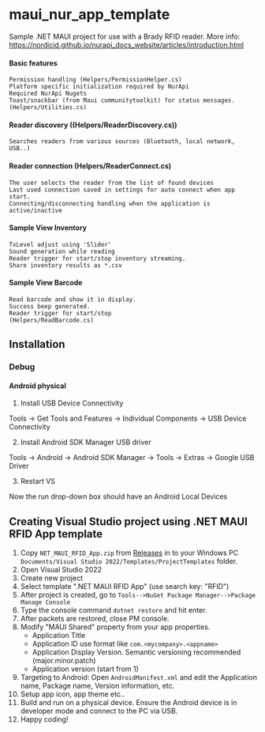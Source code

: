 # maui_nur_app_template
 Sample .NET MAUI project for use with a Brady RFID reader.
 More info: https://nordicid.github.io/nurapi_docs_website/articles/introduction.html

 #### Basic features
	Permission handling (Helpers/PermissionHelper.cs)
	Platform specific initialization required by NurApi
	Required NurApi Nugets
	Toast/snackbar (from Maui communitytoolkit) for status messages.(Helpers/Utilities.cs)
	
 #### Reader discovery ((Helpers/ReaderDiscovery.cs))
	Searches readers from various sources (Bluetooth, local network, USB..)
	
 #### Reader connection (Helpers/ReaderConnect.cs)
	The user selects the reader from the list of found devices
	Last used connection saved in settings for auto connect when app start.
	Connecting/disconnecting handling when the application is active/inactive

#### Sample View Inventory	
	TxLevel adjust using 'Slider'
	Sound generation while reading
	Reader trigger for start/stop inventory streaming.	
	Share inventory results as *.csv
#### Sample View Barcode
	Read barcode and show it in display.
	Success beep generated.
	Reader trigger for start/stop
	(Helpers/ReadBarcode.cs)

## Installation
### Debug
#### Android physical
1. Install USB Device Connectivity

Tools -> Get Tools and Features -> Individual Components -> USB Device Connectivity

2. Install Android SDK Manager USB driver

Tools -> Android -> Android SDK Manager -> Tools -> Extras -> Google USB Driver

3. Restart VS

Now the run drop-down box should have an Android Local Devices

## Creating Visual Studio project using .NET MAUI RFID App template


1. Copy `NET_MAUI_RFID_App.zip` from [Releases](https://github.com/NordicID/maui_nur_app_template/releases) in to your Windows PC `Documents/Visual Studio 2022/Templates/ProjectTemplates` folder.
2. Open Visual Studio 2022
3. Create new project
4. Select template ".NET MAUI RFID App" (use search key: "RFID")
5. After project is created, go to `Tools-->NuGet Package Manager-->Package Manage Console`
6. Type the console command `dotnet restore` and hit enter.
7. After packets are restored, close PM console.
8. Modify "MAUI Shared" property from your app properties.
	- Application Title
	- Application ID use format like `com.<mycompany>.<appname>`
	- Application Display Version. Semantic versioning recommended (major.minor.patch)
	- Application version (start from 1)
9. Targeting to Android: Open `AndroidManifest.xml` and edit the Application name, Package name, Version information, etc.
10. Setup app icon, app theme etc..
11. Build and run on a physical device. Ensure the Android device is in developer mode and connect to the PC via USB.
12. Happy coding!
